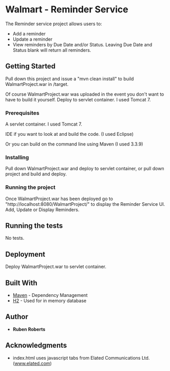 # Walmart - Reminder Service

The Reminder service project allows users to:
*	Add a reminder
*	Update a reminder
*	View reminders by Due Date and/or Status.  Leaving Due Date and Status blank will return all reminders.

## Getting Started

Pull down this project and issue a "mvn clean install" to build WalmartProject.war in /target.

Of course WalmartProject.war was uploaded in the event you don't want to have to build it yourself.
Deploy to servlet container.  I used Tomcat 7.

### Prerequisites

A servlet container.  I used Tomcat 7.

IDE if you want to look at and build the code.  (I used Eclipse)

Or you can build on the command line using Maven (I used 3.3.9)

### Installing

Pull down WalmartProject.war and deploy to servlet container, or pull down project and build and deploy.

### Running the project

Once WalmartProject.war has been deployed go to "http://localhost:8080/WalmartProject/" to display the Reminder Service UI.  Add, Update or Display Reminders.


## Running the tests

No tests.

## Deployment

Deploy WalmartProject.war to servlet container.

## Built With

* [Maven](https://maven.apache.org/) - Dependency Management
* [H2](http://www.h2database.com/) - Used for in memory database

## Author

* **Ruben Roberts**

## Acknowledgments

* index.html uses javascript tabs from Elated Communications Ltd. (www.elated.com)
